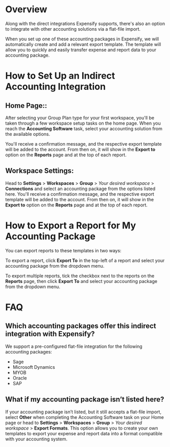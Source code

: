 # Overview

Along with the direct integrations Expensify supports, there's also an option to integrate with other accounting solutions via a flat-file import.

When you set up one of these accounting packages in Expensify, we will automatically create and add a relevant export template. The template will allow you to quickly and easily transfer expense and report data to your accounting package.

# How to Set Up an Indirect Accounting Integration

## Home Page::

After selecting your Group Plan type for your first workspace, you'll be taken through a few workspace setup tasks on the home page. When you reach the **Accounting Software** task, select your accounting solution from the available options.

You'll receive a confirmation message, and the respective export template will be added to the account. From then on, it will show in the **Export to** option on the **Reports** page and at the top of each report.

## Workspace Settings:

Head to **Settings** > **Workspaces** > **Group** > _Your desired workspace_ > **Connections** and select an accounting package from the options listed here. You'll receive a confirmation message, and the respective export template will be added to the account. From then on, it will show in the **Export to** option on the **Reports** page and at the top of each report.

# How to Export a Report for My Accounting Package

You can export reports to these templates in two ways:

To export a report, click **Export To** in the top-left of a report and select your accounting package from the dropdown menu.

To export multiple reports, tick the checkbox next to the reports on the **Reports** page, then click **Export To** and select your accounting package from the dropdown menu.

# FAQ

## Which accounting packages offer this indirect integration with Expensify?

We support a pre-configured flat-file integration for the following accounting packages:

 - Sage
 - Microsoft Dynamics
 - MYOB
 - Oracle
 - SAP

## What if my accounting package isn’t listed here?

If your accounting package isn’t listed, but it still accepts a flat-file import, select **Other** when completing the Accounting Software task on your Home page or head to **Settings** > **Workspaces** > **Group** > _Your desired workspace_ > **Export Formats**.  This option allows you to create your own templates to export your expense and report data into a format compatible with your accounting system.

